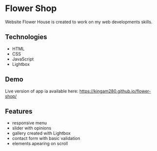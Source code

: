 # Flower Shop

Website Flower House is created to work on my web developments skills.

## Technologies

- HTML
- CSS
- JavaScript
- Lightbox

## Demo

Live version of app ia available here: https://kingam280.github.io/flower-shop/

## Features

- responsive menu
- slider with opinions
- gallery created with Lightbox
- contact form with basic validation
- elements apearing on scroll